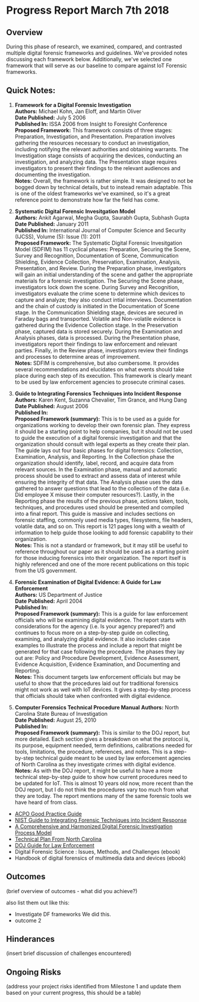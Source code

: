 # Progress Report March 7th 2018
## Overview
During this phase of research, we examined, compared, and contrasted multiple digital forensic frameworks and guidelines. We've provided notes discussing each framework below. Additionally, we've selected one framework that will serve as our baseline to compare against IoT Forensic frameworks. 

## Quick Notes:

1. **Framework for a Digital Forensic Investigation**  
**Authors:** Michael Kohn, Jan Eloff, and Martin Oliver  
**Date Published:** July 5 2006  
**Published In:** ISSA 2006 from Insight to Foresight Conference  
**Proposed Framework:** This framework consists of three stages: Preparation, Investigation, and Presentation. Preparation involves gathering the resources necessary to conduct an investigation, including notifying the relevant authorities and obtaining warrants. The Investigation stage consists of acquiring the devices, conducting an investigation, and analyzing data. The Presentation stage requires investigators to present their findings to the relevant audiences and documenting the investigation.  
**Notes:** Overall, the framework is rather simple. It was designed to not be bogged down by technical details, but to instead remain adaptable. This is one of the oldest frameworks we've examined, so it's a great reference point to demonstrate how far the field has come.  

1. **Systematic Digital Forensic Invesitgation Model**  
**Authors:** Ankit Agarwal, Megha Gupta, Saurabh Gupta, Subhash Gupta  
**Date Published:** January 2011  
**Published In:** International Journal of Computer Science and Security (IJCSS), Volume (5): Issue (1): 2011  
**Proposed Framework:** The Systematic Digital Forensic Invesitgation Model (SDFIM) has 11 cyclical phases: Preparation, Securing the Scene, Survey and Recognition, Documentation of Scene, Communication Shielding, Evidence Collection, Preservation, Examination, Analysis, Presentation, and Review. During the Preparation phase, investigators will gain an initial understanding of the scene and gather the appropriate materials for a forensic investigation. The Securing the Scene phase, investigators lock down the scene. During Survey and Recognition, investigators evaluate the crime scene to determine which devices to capture and analyze; they also conduct intial interviews. Documentation and the chain of custody is initiated in the Documentation of Scene stage. In the Communication Shielding stage, devices are secured in Faraday bags and transported. Volatile and Non-volatile evidence is gathered during the Evidence Collection stage. In the Preservation phase, captured data is stored securely. During the Examination and Analysis phases, data is processed. During the Presentation phase, investigators report their findings to law enforcement and relevant parties. Finally, in the Review phase, investigators review their findings and processes to determine areas of improvement.  
**Notes:** SDFIM is comprehensive, but also cumbersome. It provides several recommendations and elucidates on what events should take place during each step of its execution. This framework is clearly meant to be used by law enforcement agencies to prosecute criminal cases.  

1. **Guide to Integrating Forensics Techniques into Incident Response**  
**Authors:** Karen Kent, Suzanna Chevalier, Tim Grance, and Hung Dang  
**Date Published:** August 2006  
**Published In:**  
**Proposed Framework (summary):** This is to be used as a guide for organizations working to develop their own forensic plan. They express it should be a starting point to help companies, but it should not be used to guide the execution of a digital forensic investigation and that the organization should consult with legal experts as they create their plan. The guide lays out four basic phases for digital forensics: Collection, Examination, Analysis, and Reporting. In the Collection phase the organization should identify, label, record, and acquire data from relevant sources. In the Examination phase, manual and automatic process should be used to extract and assess data of interest while ensuring the integrity of that data. The Analysis phase uses the data gathered to answer questions that lead to the collection of the data (i.e. Did employee X misuse their computer resources?). Lastly, in the Reporting phase the results of the previous phase, actions taken, tools, techniques, and procedures used should be presented and compiled into a final report. This guide is massive and includes sections on forensic staffing, commonly used media types, filesystems, file headers, volatile data, and so on. This report is 121 pages long with a wealth of information to help guide those looking to add forensic capability to their organization.   
**Notes:** This is not a standard or framework, but it may still be useful to reference throughout our paper as it should be used as a starting point for those inducing forensics into their organization. The report itself is highly referenced and one of the more recent publications on this topic from the US government.   

1. **Forensic Examination of Digital Evidence: A Guide for Law Enforcement**  
**Authors:** US Department of Justice  
**Date Published:** April 2004  
**Published In:**   
**Proposed Framework (summary):** This is a guide for law enforcement officials who will be examining digital evidence. The report starts with considerations for the agency (i.e. Is your agency prepared?) and continues to focus more on a step-by-step guide on collecting, examining, and analyzing digital evidence. It also includes case examples to illustrate the process and include a report that might be generated for that case following the procedure. The phases they lay out are: Policy and Procedure Development, Evidence Assessment, Evidence Acquisition, Evidence Examination, and Documenting and Reporting.   
**Notes:** This document targets law enforcement officials but may be useful to show that the procedures laid out for traditional forensics might not work as well with IoT devices. It gives a step-by-step process that officials should take when confronted with digital evidence.   

1. **Computer Forensics Technical Procedure Manual** 
**Authors:** North Carolina State Bureau of Investigation  
**Date Published:** August 25, 2010  
**Published In:**  
**Proposed Framework (summary):** This is similar to the DOJ report, but more detailed. Each section gives a breakdown on what the protocol is, its purpose, equipment needed, term definitions, calibrations needed for tools, limitations, the procedure, references, and notes. This is a step-by-step technical guide meant to be used by law enforcement agencies of North Carolina as they investigate crimes with digital evidence.   
**Notes:** As with the DOJ report, it might be useful to have a more technical step-by-step guide to show how current procedures need to be updated for IoT. This is almost 10 years old now, more recent than the DOJ report, but I do not think the procedures vary too much from what they are today. The report mentions many of the same forensic tools we have heard of from class.   


* [ACPO Good Practice Guide](https://www.digital-detective.net/digital-forensics-documents/ACPO_Good_Practice_Guide_for_Digital_Evidence_v5.pdf)
* [NIST Guide to Integrating Forensic Techniques into Incident Response](https://nvlpubs.nist.gov/nistpubs/Legacy/SP/nistspecialpublication800-86.pdf)
* [A Comprehensive and Harmonized Digital Forensic Investigation Process Model](https://onlinelibrary-wiley-com.leo.lib.unomaha.edu/doi/epdf/10.1111/1556-4029.12823)
* [Technical Plan From North Carolina](https://www.ncdoj.gov/about-doj/crime-lab/crime-laboratory-documentation/computer-technical-procedure-manual-8-25-2010.aspx)
* [DOJ Guide for Law Enforcement](https://www.ncjrs.gov/pdffiles1/nij/199408.pdf)
* Digital Forensic Science : Issues, Methods, and Challenges (ebook)
* Handbook of digital forensics of multimedia data and devices (ebook)

## Outcomes
(brief overview of outcomes - what did you achieve?)

also list them out like this:
* Investigate DF frameworks 
  We did this. 
* outcome 2

## Hinderances
(insert brief discussion of challenges encountered)

## Ongoing Risks
(address your project risks identified from Milestone 1 and update them based on your current progress, this should be a table)
